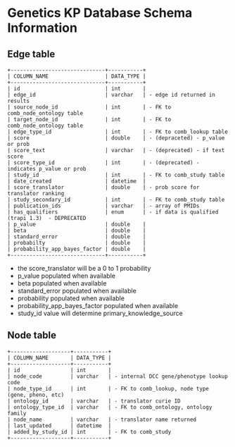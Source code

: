 
# Genetics KP Database Schema Information

## Edge table
```
+------------------------------+-----------+
| COLUMN_NAME                  | DATA_TYPE |
+------------------------------+-----------+
| id                           | int       |
| edge_id                      | varchar   | - edge id returned in results
| source_node_id               | int       | - FK to comb_node_ontology table
| target_node_id               | int       | - FK to comb_node_ontology table
| edge_type_id                 | int       | - FK to comb_lookup table
| score                        | double    | - (depraceted) - p_value or prob
| score_text                   | varchar   | - (deprecated) - if text score
| score_type_id                | int       | - (deprecated) - indicates p_value or prob
| study_id                     | int       | - FK to comb_study table
| date_created                 | datetime  | 
| score_translator             | double    | - prob score for translator ranking
| study_secondary_id           | int       | - FK to comb_study table
| publication_ids              | varchar   | - array of PMIDs
| has_qualifiers               | enum      | - if data is qualified (trapi 1.3)  - DEPRECATED
| p_value                      | double    |
| beta                         | double    |
| standard_error               | double    |
| probabilty                   | double    |
| probability_app_bayes_factor | double    |
+------------------------------+-----------+

```
- the score_translator will be a 0 to 1 probability
- p_value populated when available
- beta populated when available
- standard_error populated when available
- probability populated when available
- probability_app_bayes_factor populated when available
- study_id value will determine primary_knowledge_source


## Node table
```
+-------------------+-----------+
| COLUMN_NAME       | DATA_TYPE |
+-------------------+-----------+
| id                | int       |
| node_code         | varchar   | - internal DCC gene/phenotype lookup code
| node_type_id      | int       | - FK to comb_lookup, node type (gene, pheno, etc)
| ontology_id       | varchar   | - translator curie ID
| ontology_type_id  | varchar   | - FK to comb_ontology, ontology family
| node_name         | varchar   | - translator name returned
| last_updated      | datetime  |
| added_by_study_id | int       | - FK to comb_study
+-------------------+-----------+
```

